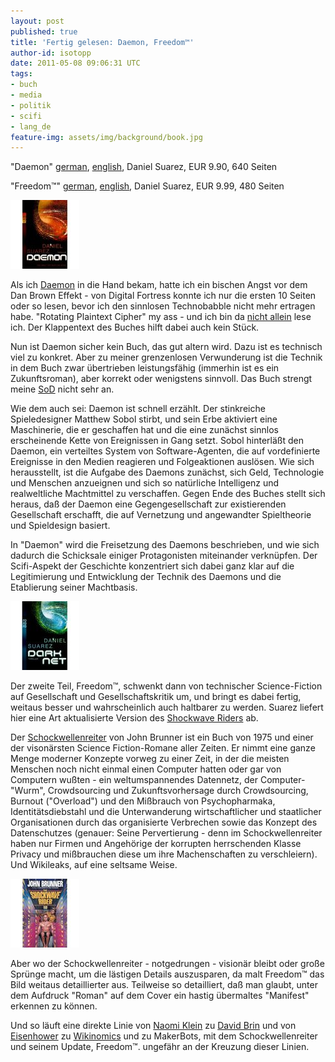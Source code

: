 ```yaml
---
layout: post
published: true
title: 'Fertig gelesen: Daemon, Freedom™'
author-id: isotopp
date: 2011-05-08 09:06:31 UTC
tags:
- buch
- media
- politik
- scifi
- lang_de
feature-img: assets/img/background/book.jpg
---
```

"Daemon" [german](http://www.amazon.de/DAEMON-Die-Welt-ist-Spiel/dp/3499256436),
[english](http://www.amazon.de/Daemon-Daniel-Suarez/dp/0451228731),
Daniel Suarez, EUR 9.90, 640 Seiten

"Freedom™" [german](http://www.amazon.de/DARKNET-Daniel-Suarez/dp/3499252449),
[english](http://www.amazon.de/dp/0451231899), 
Daniel Suarez, EUR 9.99, 480 Seiten

![Suarez: Daemon](/uploads/Suarez_Daemon.jpg)

Als ich 
[Daemon](https://www.amazon.de/Daemon-Daniel-Suarez/dp/0451228731)
in die Hand bekam, hatte ich ein bischen Angst vor dem Dan Brown Effekt -
von Digital Fortress konnte ich nur die ersten 10 Seiten oder so lesen,
bevor ich den sinnlosen Technobabble nicht mehr ertragen habe.  "Rotating
Plaintext Cipher" my ass - und ich bin da 
[nicht allein](http://www.schneier.com/blog/archives/2009/11/blowfish_in_fic.html#c399494)
lese ich.  Der Klappentext des Buches hilft dabei auch kein Stück.

Nun ist Daemon sicher kein Buch, das gut altern wird.  Dazu ist es technisch
viel zu konkret.  Aber zu meiner grenzenlosen Verwunderung ist die Technik
in dem Buch zwar übertrieben leistungsfähig (immerhin ist es ein
Zukunftsroman), aber korrekt oder wenigstens sinnvoll.  Das Buch strengt
meine [SoD](http://www.azundris.com/output/rp/drsrm/faq/glossar.xml#SoD)
nicht sehr an.

Wie dem auch sei: Daemon ist schnell erzählt.  Der stinkreiche
Spieledesigner Matthew Sobol stirbt, und sein Erbe aktiviert eine
Maschinerie, die er geschaffen hat und die eine zunächst sinnlos
erscheinende Kette von Ereignissen in Gang setzt.  Sobol hinterläßt den
Daemon, ein verteiltes System von Software-Agenten, die auf vordefinierte
Ereignisse in den Medien reagieren und Folgeaktionen auslösen.  Wie sich
herausstellt, ist die Aufgabe des Daemons zunächst, sich Geld, Technologie
und Menschen anzueignen und sich so natürliche Intelligenz und realweltliche
Machtmittel zu verschaffen.  Gegen Ende des Buches stellt sich heraus, daß
der Daemon eine Gegengesellschaft zur existierenden Gesellschaft erschafft,
die auf Vernetzung und angewandter Spieltheorie und Spieldesign basiert.

In "Daemon" wird die Freisetzung des Daemons beschrieben, und wie sich
dadurch die Schicksale einiger Protagonisten miteinander verknüpfen.  Der
Scifi-Aspekt der Geschichte konzentriert sich dabei ganz klar auf die
Legitimierung und Entwicklung der Technik des Daemons und die Etablierung
seiner Machtbasis.

![Suarez: Darknet](/uploads/Suarez_Darknet.jpg)

Der zweite Teil, Freedom™, schwenkt dann von technischer Science-Fiction auf
Gesellschaft und Gesellschaftskritik um, und bringt es dabei fertig, weitaus
besser und wahrscheinlich auch haltbarer zu werden.  Suarez liefert hier
eine Art aktualisierte Version des [Shockwave
Riders](http://www.amazon.de/Shockwave-Riders-John-Brunner/dp/0345467175)
ab.

Der
[Schockwellenreiter](http://en.wikipedia.org/wiki/The_Shockwave_Rider#Plot_summary)
von John Brunner ist ein Buch von 1975 und einer der visonärsten Science
Fiction-Romane aller Zeiten.  Er nimmt eine ganze Menge moderner Konzepte
vorweg zu einer Zeit, in der die meisten Menschen noch nicht einmal einen
Computer hatten oder gar von Computern wußten - ein weltumspannendes
Datennetz, der Computer-"Wurm", Crowdsourcing und Zukunftsvorhersage durch
Crowdsourcing, Burnout ("Overload") und den Mißbrauch von Psychopharmaka,
Identitätsdiebstahl und die Unterwanderung wirtschaftlicher und staatlicher
Organisationen durch das organisierte Verbrechen sowie das Konzept des
Datenschutzes (genauer: Seine Pervertierung - denn im Schockwellenreiter
haben nur Firmen und Angehörige der korrupten herrschenden Klasse Privacy
und mißbrauchen diese um ihre Machenschaften zu verschleiern).  Und
Wikileaks, auf eine seltsame Weise.

![Brunner: Shockwave Rider](/uploads/Brunner_shockwave_rider.jpg)

Aber wo der Schockwellenreiter - notgedrungen - visionär bleibt oder große
Sprünge macht, um die lästigen Details auszusparen, da malt Freedom™ das
Bild weitaus detaillierter aus.  Teilweise so detailliert, daß man glaubt,
unter dem Aufdruck "Roman" auf dem Cover ein hastig übermaltes "Manifest"
erkennen zu können.

Und so läuft eine direkte Linie von 
[Naomi Klein](http://www.amazon.de/Die-Schock-Strategie-Katastrophen-Kapitalismus-Naomi-Klein/dp/3596174074)
zu 
[David Brin](http://www.amazon.de/Transparent-Society-Technology-Between-Privacy/dp/0738201448)
und von 
[Eisenhower](http://www.youtube.com/watch?v=CWiIYW_fBfY)
zu
[Wikinomics](http://www.amazon.de/Wikinomics-Mass-Collaboration-Changes-Everything/dp/1591843677)
und zu MakerBots, mit dem Schockwellenreiter und seinem Update, Freedom™.
ungefähr an der Kreuzung dieser Linien.
